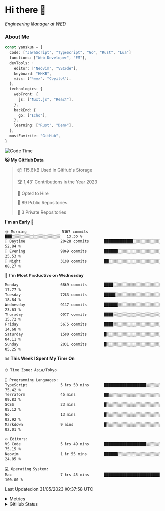 # Hi there&nbsp;:wave:

<!-- ![Alt text](https://spotify-recently-played-readme.vercel.app/api?user=31kynbuubkiu3r4qh4hjuaglhfay) -->

_Engineering Manager at [WED](https://github.com/wedinc)_

### About Me

```ts
const yanskun = {
  code: ["JavaScript", "TypeScript", "Go", "Rust", "Lua"],
  functions: ["Web Developer", "EM"],
  devTools: {
    editor: ["Neovim", "VSCode"],
    keyboard: "HHKB",
    misc: ["tmux", "Copilot"],
  },
  technologies: {
    webFront: {
      js: ["Nuxt.js", "React"],
    },
    backEnd: {
      go: ["Echo"],
    },
    learning: ["Rust", "Deno"],
  },
  mostFavirite: "GitHub",
}
```

<!--START_SECTION:waka-->
![Code Time](http://img.shields.io/badge/Code%20Time-318%20hrs%2026%20mins-blue)

**🐱 My GitHub Data** 

> 📦 115.6 kB Used in GitHub's Storage 
 > 
> 🏆 1,431 Contributions in the Year 2023
 > 
> 💼 Opted to Hire
 > 
> 📜 89 Public Repositories 
 > 
> 🔑 3 Private Repositories 
 > 
**I'm an Early 🐤** 

```text
🌞 Morning                5167 commits        ███░░░░░░░░░░░░░░░░░░░░░░   13.36 % 
🌆 Daytime                20428 commits       █████████████░░░░░░░░░░░░   52.84 % 
🌃 Evening                9869 commits        ██████░░░░░░░░░░░░░░░░░░░   25.53 % 
🌙 Night                  3198 commits        ██░░░░░░░░░░░░░░░░░░░░░░░   08.27 % 
```
📅 **I'm Most Productive on Wednesday** 

```text
Monday                   6869 commits        ████░░░░░░░░░░░░░░░░░░░░░   17.77 % 
Tuesday                  7283 commits        █████░░░░░░░░░░░░░░░░░░░░   18.84 % 
Wednesday                9137 commits        ██████░░░░░░░░░░░░░░░░░░░   23.63 % 
Thursday                 6077 commits        ████░░░░░░░░░░░░░░░░░░░░░   15.72 % 
Friday                   5675 commits        ████░░░░░░░░░░░░░░░░░░░░░   14.68 % 
Saturday                 1590 commits        █░░░░░░░░░░░░░░░░░░░░░░░░   04.11 % 
Sunday                   2031 commits        █░░░░░░░░░░░░░░░░░░░░░░░░   05.25 % 
```


📊 **This Week I Spent My Time On** 

```text
🕑︎ Time Zone: Asia/Tokyo

💬 Programming Languages: 
TypeScript               5 hrs 50 mins       ███████████████████░░░░░░   75.42 % 
Terraform                45 mins             ██░░░░░░░░░░░░░░░░░░░░░░░   09.83 % 
SCSS                     23 mins             █░░░░░░░░░░░░░░░░░░░░░░░░   05.12 % 
Go                       13 mins             █░░░░░░░░░░░░░░░░░░░░░░░░   02.92 % 
Markdown                 9 mins              █░░░░░░░░░░░░░░░░░░░░░░░░   02.01 % 

🔥 Editors: 
VS Code                  5 hrs 49 mins       ███████████████████░░░░░░   75.15 % 
Neovim                   1 hr 55 mins        ██████░░░░░░░░░░░░░░░░░░░   24.85 % 

💻 Operating System: 
Mac                      7 hrs 45 mins       █████████████████████████   100.00 % 
```


 Last Updated on 31/05/2023 00:37:58 UTC
<!--END_SECTION:waka-->

<details>
  <summary>Metrics</summary>
  <img src="https://github.com/yanskun/yanskun/blob/main/github-metrics.svg" alt="Metrics">
</details>

<details>
  <summary>GitHub Status</summary>
  <picture>
    <source media="(prefers-color-scheme: dark)" srcset="https://raw.githubusercontent.com/yanskun/yanskun/master/profile-summary-card-output/nord_dark/0-profile-details.svg">
   <img src="https://raw.githubusercontent.com/yanskun/yanskun/master/profile-summary-card-output/default/0-profile-details.svg">
  </picture>
  <br>
  <picture>
    <source media="(prefers-color-scheme: dark)" srcset="https://raw.githubusercontent.com/yanskun/yanskun/master/profile-summary-card-output/nord_dark/1-repos-per-language.svg">
   <img src="https://raw.githubusercontent.com/yanskun/yanskun/master/profile-summary-card-output/default/1-repos-per-language.svg">
  </picture>
  <picture>
    <source media="(prefers-color-scheme: dark)" srcset="https://raw.githubusercontent.com/yanskun/yanskun/master/profile-summary-card-output/nord_dark/2-most-commit-language.svg">
   <img src="https://raw.githubusercontent.com/yanskun/yanskun/master/profile-summary-card-output/default/2-most-commit-language.svg">
  </picture>
  <br>
  <picture>
    <source media="(prefers-color-scheme: dark)" srcset="https://raw.githubusercontent.com/yanskun/yanskun/master/profile-summary-card-output/nord_dark/3-stats.svg">
   <img src="https://raw.githubusercontent.com/yanskun/yanskun/master/profile-summary-card-output/default/3-stats.svg">
  </picture>
  <picture>
    <source media="(prefers-color-scheme: dark)" srcset="https://raw.githubusercontent.com/yanskun/yanskun/master/profile-summary-card-output/nord_dark/4-productive-time.svg">
   <img src="https://raw.githubusercontent.com/yanskun/yanskun/master/profile-summary-card-output/default/4-productive-time.svg">
  </picture>
</details>
